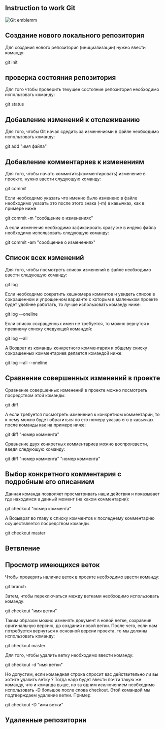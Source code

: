 ## **Instruction to work Git**

![Git emblemm](gitt.png)

## Создание нового локального репозитория

Для создания нового репозитория (инициализации) нужно ввести команду: 

git init

## проверка состояния репозитория

Для того чтобы проверить текущее состояние репозитория необходимо использовать команду:

git status

## Добавление изменений к отслеживанию

 Для того, чтобы Git начал сдедить за изменениями в файле необходимо использовать команду:

git add "имя файла" 

## Добавление комментариев к изменениям

Для того, чтобы начать коммитить(комментировать) изменение в проекте, нужно ввести слудующую команду: 

git commit 

Если необходимо указать что именно было изменено в файле необходимо указать это после этого знака  (-m)  в кавычках, как в примере ниже

git commit -m "сообщение о изменениях"

А если изменения необходимо зафиксироать сразу же в индекс файла необходимо использовать следующую команду: 

git commit -am "сообщение о изменениях"

## Список всех изменений

Для того, чтобы посмотреть список изменений в файле необходимо ввести следующую команду:

git log

Если необходимо сократить хешномера коммитов и увидеть список в сокращенном и упрощенном варианте с которым в маленьком проекте будет удобнее работать, то лучше использовать команду ниже:

git log --oneline

Если список сокращенных имен не требуется, то можно вернутся к прежнему списку следующей командой:

git log --all

А Возврат из команды конкретного комментария к общему скиску сокращенных комментариев делается командой ниже:

git log --all --oneline

## Сравнение совершенных изменений в проекте

Сравнение совершенных изменений в проекте можно посмотреть посредством этой команды:

git diff

А если требуется посмотреть изменения к конкретном комментарии, то к нему можно будет обратиться по его номеру указав его в кавычках после команды как на примере ниже:

git diff "номер коммента"

Сравнение двух конкретных комментариев можно воспроизвести, введя следующую команду: 

git diff "номер коммента" "номер коммента"

## Выбор конкретного комментария с подробным его описанием

Данная команда позволяет просматривать наши действия и показывает где находимся в данный момент (на каком комментарии):

git checkout "номер коммента"

А Возыврат во главу к списку комментов к последнему комментарию осуществляется посредством команды:


git checkout master

##  **Ветвление**

## Просмотр имеющихся веток

Чтобы проверить наличие веток в проекте необходимо ввести команду: 

git branch

Затем, чтобы переключаться между ветками необходимо использовать команду:

git checkout "имя ветки"

Таким образом можно изменять документ в новой ветке, сохравнив оригинальную версию, до создания новой ветки. После чего, если нам потребуется вернуться
к основной версии проекта, то мы должны использовать команду:

git checkout master

Для того, чтобы удалить ветку необходимо ввести команду:

git checkout -d "имя ветки"

Но допустим, если командная строка спросит вас действительно ли вы хотите удалить ветку ? Тогда надо будет ввести почти такую же команду, что и команда выше, но за одним исключением необходимо использовать -D большое после слова checkout. Этой командой мы подтверждаем удаление ветки.
Пример:
    
git checkout -D "имя ветки" 

## Удаленные репозитории